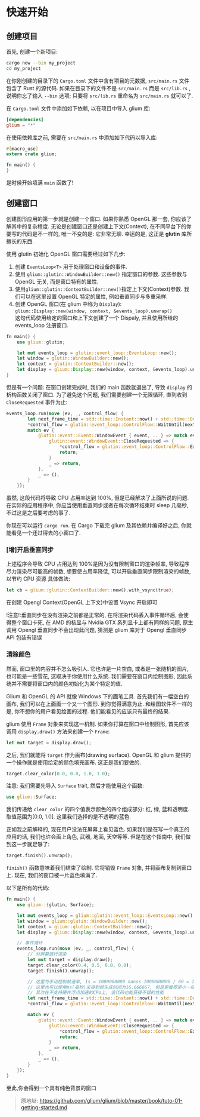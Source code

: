 # 快速开始

## 创建项目

首先, 创建一个新项目:

```sh
cargo new --bin my_project
cd my_project
```

在你刚创建的目录下的 `Cargo.toml` 文件中含有项目的元数据, `src/main.rs` 文件包含了 Rust 的源代码. 如果在目录下的文件不是 `src/main.rs` 而是 `src/lib.rs` , 说明你忘了输入 `--bin` 选项; 只要将 `src/lib.rs` 重命名为 `src/main.rs` 就可以了.

在 `Cargo.toml` 文件中添加如下依赖, 以在项目中导入 glium 库:

```toml
[dependencies]
glium = "*"
```

在使用依赖库之前, 需要在 `src/main.rs` 中添加如下代码以导入库:

```rust
#[macro_use]
extern crate glium;

fn main() {
}
```

是时候开始填满 `main` 函数了!

## 创建窗口

创建图形应用的第一步就是创建一个窗口. 如果你熟悉 OpenGL 那一套, 你应该了解其中的复杂程度. 无论是创建窗口还是创建上下文(Context), 在不同平台下的你要写的代码是不一样的, 唯一不变的是: 它非常无聊. 幸运的是, 这正是 **glutin** 库所擅长的东西.

使用 glutin 初始化 OpenGL 窗口需要经过如下几步:

1. 创建 `EventsLoop<T>` 用于处理窗口和设备的事件.
2. 使用 `glium::glutin::WindowBuilder::new()` 指定窗口的参数. 这些参数与 OpenGL 无关, 而是窗口特有的属性.
3. 使用`glium::glutin::ContextBuilder::new()`指定上下文(Context)参数. 我们可以在这里设置 OpenGL 特定的属性, 例如垂直同步与多重采样.
4. 创建 OpenGL 窗口(在 glium 中称为 `Display`):  
   `glium::Display::new(window, context, &events_loop).unwrap()`  
   这句代码使用给定的窗口和上下文创建了一个 Dispaly, 并且使用所给的 events_loop 注册窗口.

```rust
fn main() {
    use glium::glutin;

    let mut events_loop = glutin::event_loop::EventsLoop::new();
    let window = glutin::WindowBuilder::new();
    let context = glutin::ContextBuilder::new();
    let display = glium::Display::new(window, context, &events_loop).unwrap();
}
```

但是有一个问题: 在窗口创建完成时, 我们的 main 函数就退出了, 导致 `display` 的析构函数关闭了窗口. 为了避免这个问题, 我们需要创建一个无限循环, 直到收到 `CloseRequested` 事件为止:

```rust
events_loop.run(move |ev, _, control_flow| {
        let next_frame_time = std::time::Instant::now() + std::time::Duration::from_nanos(16_666_667);
        *control_flow = glutin::event_loop::ControlFlow::WaitUntil(next_frame_time);
        match ev {
            glutin::event::Event::WindowEvent { event, .. } => match event {
                glutin::event::WindowEvent::CloseRequested => {
                    *control_flow = glutin::event_loop::ControlFlow::Exit;
                    return;
                }
                _ => return,
            },
            _ => (),
        }
    });
```

虽然, 这段代码将导致 CPU 占用率达到 100%, 但是已经解决了上面所说的问题. 在实际的应用程序中, 你应当使用垂直同步或者在每次循环结束时 sleep 几毫秒, 不过这是之后要考虑的事了.

你现在可以运行 `cargo run`. 在 Cargo 下载完 glium 及其依赖并编译好之后, 你就能看见一个还过得去的小窗口了.

### [增]开启垂直同步

上述程序会导致 CPU 占用达到 100%是因为没有限制窗口的渲染帧率, 导致程序尽力渲染尽可能高的帧数, 想要使占用率降低, 可以开启垂直同步限制渲染的帧数, 以节约 CPU 资源
具体做法:

```rust
let cb = glium::glutin::ContextBuilder::new().with_vsync(true);
```

在创建 Opengl Context(OpenGL 上下文)中设置 Vsync 开启即可

!注意!:垂直同步在没有渲染之前都是正常的, 在将渲染代码丢入事件循环后, 会使得整个窗口卡死, 在 AMD 的核显与 Nvidia GTX 系列显卡上都有同样的问题, 原生调用 Opengl 垂直同步不会出现此问题, 猜测是 glium 库对于 Opengl 垂直同步 API 包装有错误

### 清除颜色

然而, 窗口里的内容并不怎么吸引人. 它也许是一片空白, 或者是一张随机的图片, 也可能是一些雪花, 这取决于你使用什么系统. 我们需要在窗口内绘制图形, 因此系统并不需要将窗口内的颜色初始化为某个特定的值.

Glium 和 OpenGL 的 API 就像 Windows 下的画笔工具. 首先我们有一幅空白的画布, 我们可以在上面画一个又一个图形. 到你觉得满意为止. 和绘图软件不一样的是, 你不想你的用户看见绘画的过程. 他们能看见的应该只有最终的结果.

glium 使用 `Frame` 对象来实现这一机制. 如果你打算在窗口中绘制图形, 首先应该调用 `display.draw()` 方法来创建一个 `Frame`:

```rust
let mut target = display.draw();
```

之后, 我们就能将 `target` 作为画布(drawing surface). OpenGL 和 glium 提供的一个操作就是使用给定的颜色填充画布. 这正是我们要做的.

```rust
target.clear_color(0.0, 0.0, 1.0, 1.0);
```

注意: 我们需要先导入 `Surface` trait, 然后才能使用这个函数:

```rust
use glium::Surface;
```

我们传递给 `clear_color` 的四个值表示颜色的四个组成部分: 红, 绿, 蓝和透明度. 取值范围为[0.0, 1.0]. 这里我们选择的是不透明的蓝色.

正如我之前解释的, 现在用户没法在屏幕上看见蓝色. 如果我们是在写一个真正的应用的话, 我们也许会画上角色, 武器, 地面, 天空等等. 但是在这个指南中, 我们做到这一步就足够了:

```rust
target.finish().unwrap();
```

`finish()` 函数意味着我们结束了绘制. 它将销毁 `Frame` 对象, 并将画布复制到窗口上. 现在, 我们的窗口被一片蓝色填满了.

以下是所有的代码:

```rust
fn main() {
    use glium::{glutin, Surface};

    let mut events_loop = glium::glutin::event_loop::EventsLoop::new();
    let window = glium::glutin::WindowBuilder::new();
    let context = glium::glutin::ContextBuilder::new();
    let display = glium::Display::new(window, context, &events_loop).unwrap();

    // 事件循环
    events_loop.run(move |ev, _, control_flow| {
        // 对屏幕进行渲染
        let mut target = display.draw();
        target.clear_color(0.4, 0.5, 0.8, 0.8);
        target.finish().unwrap();

        // 这里为手动控制帧速率, 1s = 1000000000 nanos 1000000000 / 60 = 16666667 nanos每帧, 这里使用的是纳秒
        // 这里也可以使用ms(毫秒)来得到帧生成时间为16.666667, 但是更推荐更小一级的单位, 首先它的数据长度和浮点数相当
        // 其次在不支持硬件浮点加速的CPU上, 该代码也能获得不错的性能
        let next_frame_time = std::time::Instant::now() + std::time::Duration::from_nanos(16_666_667);
        *control_flow = glutin::event_loop::ControlFlow::WaitUntil(next_frame_time);

        match ev {
            glutin::event::Event::WindowEvent { event, .. } => match event {
                glutin::event::WindowEvent::CloseRequested => {
                    *control_flow = glutin::event_loop::ControlFlow::Exit;
                    return;
                }
                _ => return,
            },
            _ => (),
        }
    });
}
```

至此,你会得到一个具有纯色背景的窗口

> 原地址: <https://github.com/glium/glium/blob/master/book/tuto-01-getting-started.md>
